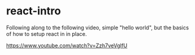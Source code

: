 # react-intro

Following along to the following video, simple "hello world", but the basics of how to setup react in in place.

https://www.youtube.com/watch?v=Zzh7veVglfU

